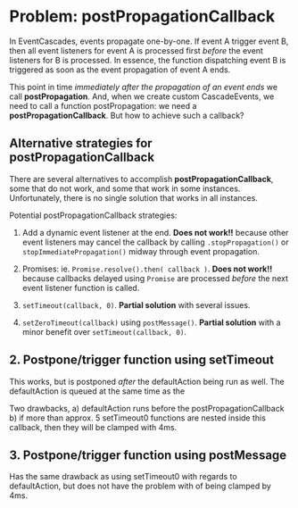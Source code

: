 # Problem: postPropagationCallback

In EventCascades, events propagate one-by-one. If event A trigger event B, then all event listeners for event A is processed first *before* the event listeners for B is processed. In essence, the function dispatching event B is triggered as soon as the event propagation of event A ends.

This point in time *immediately after the propagation of an event ends* we call **postPropagation**. And, when we create custom CascadeEvents, we need to call a function postPropagation: we need a **postPropagationCallback**. But how to achieve such a callback?

## Alternative strategies for **postPropagationCallback**

There are several alternatives to accomplish **postPropagationCallback**, some that do not work, and some that work in some instances. Unfortunately, there is no single solution that works in all instances.

Potential postPropagationCallback strategies:

1. Add a dynamic event listener at the end. **Does not work!!** because other event listeners may cancel the callback by calling `.stopPropagation()` or `stopImmediatePropagation()` midway through event propagation. 

2. Promises: ie. `Promise.resolve().then( callback )`. **Does not work!!** because callbacks delayed using `Promise` are processed *before* the next event listener function is called.    

3. `setTimeout(callback, 0)`. **Partial solution** with several issues.

4. `setZeroTimeout(callback)` using `postMessage()`. **Partial solution** with a minor benefit over `setTimeout(callback, 0)`.


## 2. Postpone/trigger function using setTimeout

This works, but is postponed *after* the defaultAction being run as well.
The defaultAction is queued at the same time as the

Two drawbacks, a) defaultAction runs before the postPropagationCallback
b) if more than approx. 5 setTimeout0 functions are nested inside this callback, then they will be clamped with 4ms. 

## 3. Postpone/trigger function using postMessage

Has the same drawback as using setTimeout0 with regards to defaultAction, but does not have the problem with of being clamped by 4ms.
